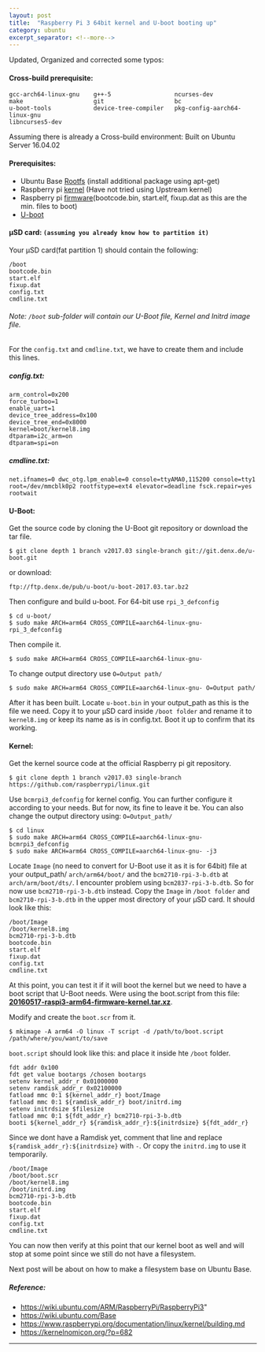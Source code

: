 ```yaml
---
layout: post
title:  "Raspberry Pi 3 64bit kernel and U-boot booting up"
category: ubuntu
excerpt_separator: <!--more-->
---
```


Updated, Organized and corrected some typos:

#### [](#header-4)Cross-build prerequisite:
```
gcc-arch64-linux-gnu    g++-5                  ncurses-dev
make                    git                    bc          
u-boot-tools            device-tree-compiler   pkg-config-aarch64-linux-gnu
libncurses5-dev
```
<!--more-->
Assuming there is already a Cross-build environment: Built on Ubuntu Server 16.04.02

#### [](#header-4)Prerequisites:
*	Ubuntu Base <a href="http://cdimage.ubuntu.com/ubuntu-base/releases/16.04.2/release/ubuntu-base-16.04.2-base-arm64.tar.gz">Rootfs</a> (install additional package using apt-get)
*	Raspberry pi <a href="https://github.com/raspberrypi/linux.git">kernel</a> (Have not tried using Upstream kernel)
*	Raspberry pi <a href="https://github.com/raspberrypi/firmware/tree/master/boot">firmware</a>(bootcode.bin, start.elf, fixup.dat as this are the min. files to boot)
*	<a href="http://www.denx.de/wiki/U-Boot/WebHome">U-boot</a>

#### [](#header-4)µSD card: `(assuming you already know how to partition it)`

Your µSD card(fat partition 1) should contain the following:
```
/boot
bootcode.bin
start.elf 
fixup.dat 
config.txt
cmdline.txt
```
###### [](#header-6)Note: `/boot` sub-folder will contain our U-Boot file, Kernel and Initrd image file.

For the `config.txt` and `cmdline.txt`, we have to create them and include this lines.

##### [](#header-5)config.txt:
```
arm_control=0x200
force_turboo=1
enable_uart=1
device_tree_address=0x100
device_tree_end=0x8000
kernel=boot/kernel8.img
dtparam=i2c_arm=on
dtparam=spi=on
```


##### [](#header-5)cmdline.txt:
```
net.ifnames=0 dwc_otg.lpm_enable=0 console=ttyAMA0,115200 console=tty1 root=/dev/mmcblk0p2 rootfstype=ext4 elevator=deadline fsck.repair=yes rootwait
```

#### [](#header-4)U-Boot:
Get the source code by cloning the U-Boot git repository or download the tar file.
```
$ git clone depth 1 branch v2017.03 single-branch git://git.denx.de/u-boot.git
```
or download:
```
ftp://ftp.denx.de/pub/u-boot/u-boot-2017.03.tar.bz2
```

Then configure and build u-boot. For 64-bit use `rpi_3_defconfig`
```
$ cd u-boot/
$ sudo make ARCH=arm64 CROSS_COMPILE=aarch64-linux-gnu- rpi_3_defconfig
```

Then compile it.
```
$ sudo make ARCH=arm64 CROSS_COMPILE=aarch64-linux-gnu-
```

To change output directory use `O=Output path/`
```
$ sudo make ARCH=arm64 CROSS_COMPILE=aarch64-linux-gnu- O=Output path/
```

After it has been built. Locate `u-boot.bin` in your output_path as this is the file we need. 
Copy it to your µSD card inside `/boot folder` and rename it to `kernel8.img` or keep its name as is in config.txt. 
Boot it up to confirm that its working.

#### [](#header-4)Kernel:
Get the kernel source code at the official Raspberry pi git repository.
```
$ git clone depth 1 branch v2017.03 single-branch https://github.com/raspberrypi/linux.git
```

Use `bcmrpi3_defconfig` for kernel config. 
You can further configure it according to your needs. But for now, its fine to leave it be.
You can also change the output directory using: `O=Output_path/`
```
$ cd linux
$ sudo make ARCH=arm64 CROSS_COMPILE=aarch64-linux-gnu- bcmrpi3_defconfig
$ sudo make ARCH=arm64 CROSS_COMPILE=aarch64-linux-gnu- -j3
```

Locate `Image` (no need to convert for U-Boot use it as it is for 64bit) file at your output_path/ `arch/arm64/boot/` 
and the `bcm2710-rpi-3-b.dtb` at `arch/arm/boot/dts/`. I encounter problem using 
`bcm2837-rpi-3-b.dtb`. So for now use `bcm2710-rpi-3-b.dtb` instead. 
Copy the `Image` in `/boot folder` and `bcm2710-rpi-3-b.dtb` in the upper most directory of your µSD card.
It should look like this:
```
/boot/Image
/boot/kernel8.img
bcm2710-rpi-3-b.dtb
bootcode.bin
start.elf 
fixup.dat 
config.txt
cmdline.txt
```

At this point, you can test it if it will boot the kernel but we need to have a boot script that U-Boot needs. 
Were using the boot.script from this file: <a href="https://www.finnie.org/software/raspberrypi/ubuntu-rpi3/20160517-raspi3-arm64-firmware-kernel.tar.xz"><b>20160517-raspi3-arm64-firmware-kernel.tar.xz</b></a>. 

Modify and create the `boot.scr` from it.
```
$ mkimage -A arm64 -O linux -T script -d /path/to/boot.script /path/where/you/want/to/save
```

`boot.script` should look like this: and place it inside hte `/boot` folder.
```
fdt addr 0x100
fdt get value bootargs /chosen bootargs
setenv kernel_addr_r 0x01000000
setenv ramdisk_addr_r 0x02100000
fatload mmc 0:1 ${kernel_addr_r} boot/Image
fatload mmc 0:1 ${ramdisk_addr_r} boot/initrd.img
setenv initrdsize $filesize
fatload mmc 0:1 ${fdt_addr_r} bcm2710-rpi-3-b.dtb
booti ${kernel_addr_r} ${ramdisk_addr_r}:${initrdsize} ${fdt_addr_r}
```

Since we dont have a Ramdisk yet, comment that line and replace `${ramdisk_addr_r}:${initrdsize}` with `-`.
Or copy the `initrd.img` to use it temporarily. 
```
/boot/Image
/boot/boot.scr
/boot/kernel8.img
/boot/initrd.img
bcm2710-rpi-3-b.dtb
bootcode.bin
start.elf 
fixup.dat 
config.txt
cmdline.txt
```
You can now then verify at this point that our kernel boot as well and will stop at some point 
since we still do not have a filesystem.

	
Next post will be about on how to make a filesystem base on Ubuntu Base.


##### [](#header-5)Reference:
*	https://wiki.ubuntu.com/ARM/RaspberryPi/RaspberryPi3"
*	https://wiki.ubuntu.com/Base
*	https://www.raspberrypi.org/documentation/linux/kernel/building.md
*	https://kernelnomicon.org/?p=682

<hr />